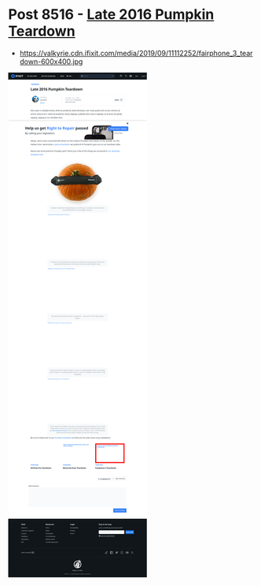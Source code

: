# Post 8516 - [Late 2016 Pumpkin Teardown](https://www.ifixit.com/News/8516/pumpkin-teardown)

- https://valkyrie.cdn.ifixit.com/media/2019/09/11112252/fairphone_3_teardown-600x400.jpg

![screencap](screenshots/d5ea87ce-8596-4019-aef3-fa0175155585.png)
